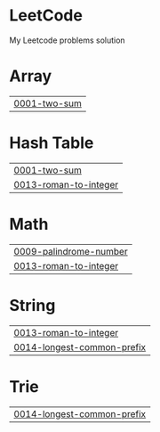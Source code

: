 # LeetCode
My Leetcode problems solution


# Array
|  |
| ------- |
| [0001-two-sum](https://github.com/iiZtZahran/LeetCode/tree/master/0001-two-sum) |
# Hash Table
|  |
| ------- |
| [0001-two-sum](https://github.com/iiZtZahran/LeetCode/tree/master/0001-two-sum) |
| [0013-roman-to-integer](https://github.com/iiZtZahran/LeetCode/tree/master/0013-roman-to-integer) |
# Math
|  |
| ------- |
| [0009-palindrome-number](https://github.com/iiZtZahran/LeetCode/tree/master/0009-palindrome-number) |
| [0013-roman-to-integer](https://github.com/iiZtZahran/LeetCode/tree/master/0013-roman-to-integer) |
# String
|  |
| ------- |
| [0013-roman-to-integer](https://github.com/iiZtZahran/LeetCode/tree/master/0013-roman-to-integer) |
| [0014-longest-common-prefix](https://github.com/iiZtZahran/LeetCode/tree/master/0014-longest-common-prefix) |
# Trie
|  |
| ------- |
| [0014-longest-common-prefix](https://github.com/iiZtZahran/LeetCode/tree/master/0014-longest-common-prefix) |